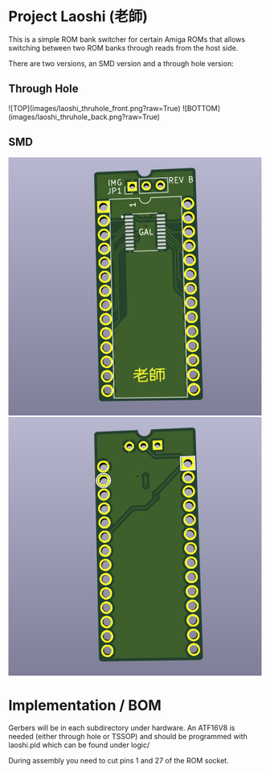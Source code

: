# Project Laoshi (老師)

This is a simple ROM bank switcher for certain Amiga ROMs that allows switching between two ROM banks through reads from the host side.

There are two versions, an SMD version and a through hole version:

## Through Hole
<p float="left">
![TOP](images/laoshi_thruhole_front.png?raw=True)
![BOTTOM](images/laoshi_thruhole_back.png?raw=True)
</p>

## SMD
![TOP](images/laoshi_smd_front.png?raw=True)
![BOTTOM](images/laoshi_smd_back.png?raw=True)

# Implementation / BOM

Gerbers will be in each subdirectory under hardware. An ATF16V8 is needed
(either through hole or TSSOP) and should be programmed with laoshi.pld which
can be found under logic/

During assembly you need to cut pins 1 and 27 of the ROM socket.


